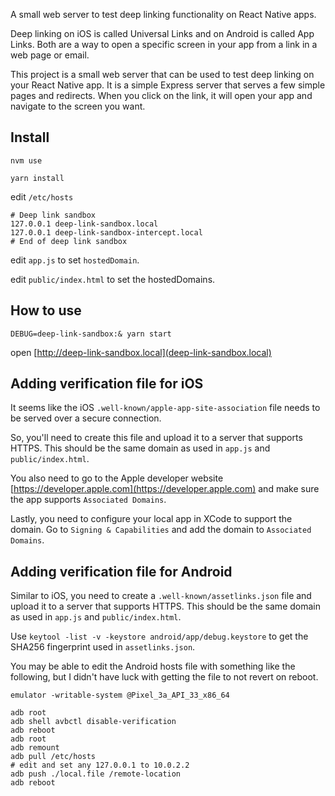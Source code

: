 A small web server to test deep linking functionality on React Native apps.

Deep linking on iOS is called Universal Links and on Android is called App Links. Both are a way to open a specific screen in your app from a link in a web page or email.

This project is a small web server that can be used to test deep linking on your React Native app. It is a simple Express server that serves a few simple pages and redirects. When you click on the link, it will open your app and navigate to the screen you want.

## Install

`nvm use`

`yarn install`

edit `/etc/hosts`

```
# Deep link sandbox
127.0.0.1 deep-link-sandbox.local
127.0.0.1 deep-link-sandbox-intercept.local
# End of deep link sandbox
```

edit `app.js` to set `hostedDomain`.

edit `public/index.html` to set the hostedDomains.

## How to use

`DEBUG=deep-link-sandbox:& yarn start`

open [http://deep-link-sandbox.local](deep-link-sandbox.local)

## Adding verification file for iOS

It seems like the iOS `.well-known/apple-app-site-association` file needs to be served over a secure connection.

So, you'll need to create this file and upload it to a server that supports HTTPS. This should be the same domain as used in `app.js` and `public/index.html`.

You also need to go to the Apple developer website [https://developer.apple.com](https://developer.apple.com) and make sure the app supports `Associated Domains`.

Lastly, you need to configure your local app in XCode to support the domain. Go to `Signing & Capabilities` and add the domain to `Associated Domains`.

## Adding verification file for Android

Similar to iOS, you need to create a `.well-known/assetlinks.json` file and upload it to a server that supports HTTPS. This should be the same domain as used in `app.js` and `public/index.html`.

Use `keytool -list -v -keystore android/app/debug.keystore` to get the SHA256 fingerprint used in `assetlinks.json`.

You may be able to edit the Android hosts file with something like the following, but I didn't have luck with getting the file to not revert on reboot.

```
emulator -writable-system @Pixel_3a_API_33_x86_64

adb root
adb shell avbctl disable-verification 
adb reboot
adb root
adb remount
adb pull /etc/hosts
# edit and set any 127.0.0.1 to 10.0.2.2
adb push ./local.file /remote-location
adb reboot
```
